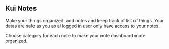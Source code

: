 ## Kui Notes
Make your things organized, add notes and keep track of list of things. Your datas are safe as you as al logged in user only have access to your notes.

Choose category for each note to make your note dashboard more organized.
